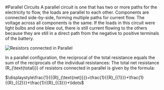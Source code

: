 #Parallel Circuits
A parallel circuit is one that has two or more paths for the electricity to flow, the loads are parallel to each other. Components are connected side-by-side, forming multiple paths for current flow. The voltage across all components is the same.
If the loads in this circuit were light bulbs and one blew out, there is still current flowing to the others because they are still in a direct path from the negative to positive terminals of the battery.

![Resistors connected in Parallel](https://img.freepik.com/premium-vector/resistors-parallel-circuit-with-symbol-simple-electric-circuit-physics-education-science_786898-13.jpg?w=1060)

In a parallel configuration, the reciprocal of the total resistance equals the sum of the reciprocals of the individual resistances:
The total net resistance \(R_{\text{total}}\) of resistors connected in parallel is given by the formula:

$\displaystyle\frac{1}{{{R}_{\text{net}}}}=\frac{1}{{R}_{{1}}}+\frac{1}{{R}_{{2}}}+\frac{1}{{R}_{{3}}}+\ldots$
